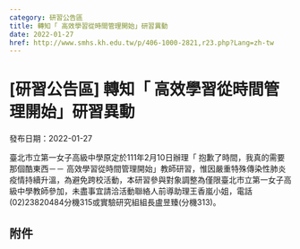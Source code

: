 ```yaml
---
category: 研習公告區
title: 轉知「 高效學習從時間管理開始」研習異動
date: 2022-01-27
href: http://www.smhs.kh.edu.tw/p/406-1000-2821,r23.php?Lang=zh-tw
---
```


# [研習公告區] 轉知「 高效學習從時間管理開始」研習異動
發布日期：2022-01-27

<div><div></div><div>臺北市立第一女子高級中學原定於111年2月10日辦理「 抱歉了時間，我真的需要那個酷東西－－ 高效學習從時間管理開始」教師研習，惟因嚴重特殊傳染性肺炎疫情持續升溫，為避免跨校活動，本研習參與對象調整為僅限臺北市立第一女子高級中學教師參加，未盡事宜請洽活動聯絡人前導助理王香嵐小姐，電話(02)23820484分機315或實驗研究組組長盧昱臻(分機313)。</div></div>

## 附件

